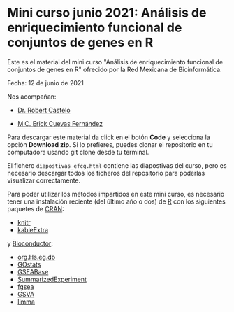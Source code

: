 # Mini curso junio 2021: Análisis de enriquecimiento funcional de conjuntos de genes en R


Este es el material del mini curso "Análisis de enriquecimiento funcional de conjuntos de genes en R" ofrecido por la Red Mexicana de Bioinformática.

Fecha: 12 de junio de 2021

Nos acompañan:

- [Dr. Robert Castelo](https://twitter.com/robertclab)

- [M.C. Erick Cuevas Fernández](https://twitter.com/ErickCuevasF)

Para descargar este material da click en el botón **Code** y selecciona la opción **Download zip**. Si lo prefieres, puedes clonar el repositorio en tu computadora usando git clone desde tu terminal.

El fichero `diapostivas_efcg.html` contiene las diapostivas del curso, pero es necesario descargar todos los ficheros del repositorio para poderlas visualizar correctamente.

Para poder utilizar los métodos impartidos en este mini curso, es necesario tener
una instalación reciente (del último año o dos) de [R](https://www.r-project.org)
con los siguientes paquetes de [CRAN](https://cran.r-project-org):

- [knitr](https://cran.r-project.org/package=knitr)
- [kableExtra](https://cran.r-project.org/package=kableExtra)

y [Bioconductor](https://bioconductor.org):

- [org.Hs.eg.db](https://bioconductor.org/packages/org.Hs.eg.db)
- [GOstats](https://bioconductor.org/packages/GOstats)
- [GSEABase](https://bioconductor.org/packages/GSEABase)
- [SummarizedExperiment](https://bioconductor.org/packages/SummarizedExperiment)
- [fgsea](https://bioconductor.org/packages/fgsea)
- [GSVA](https://bioconductor.org/packages/GSVA)
- [limma](https://bioconductor.org/packages/limma)
